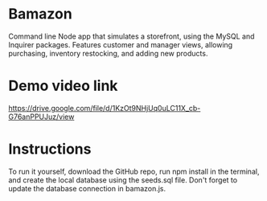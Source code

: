 # Bamazon 
Command line Node app that simulates a storefront,
using the MySQL and Inquirer packages. Features customer and manager views,
allowing purchasing, inventory restocking, and adding new products. 

# Demo video link
https://drive.google.com/file/d/1KzOt9NHjUq0uLC11X_cb-G76anPPUJuz/view 

# Instructions
To run it yourself, download the GitHub repo, run npm install in the terminal, and 
create the local database using the seeds.sql file. Don't forget to update the 
database connection in bamazon.js.
